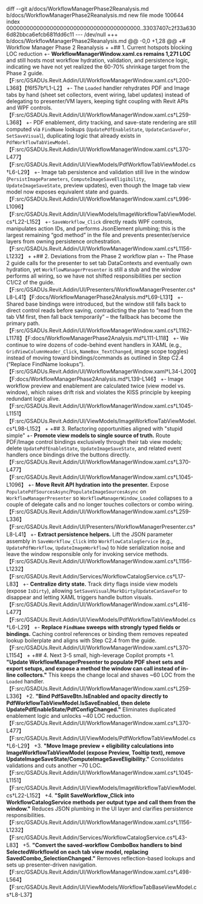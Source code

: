 diff --git a/docs/WorkflowManagerPhase2Reanalysis.md b/docs/WorkflowManagerPhase2Reanalysis.md
new file mode 100644
index 0000000000000000000000000000000000000000..33037407c2f33a6306d82bbca6efcb681fdd6c11
--- /dev/null
+++ b/docs/WorkflowManagerPhase2Reanalysis.md
@@ -0,0 +1,28 @@
+# Workflow Manager Phase 2 Reanalysis
+
+## 1. Current hotspots blocking LOC reduction
+- **WorkflowManagerWindow.xaml.cs remains 1,271 LOC** and still hosts most workflow hydration, validation, and persistence logic, indicating we have not yet realized the 60-70% shrinkage target from the Phase 2 guide.【F:src/GSADUs.Revit.Addin/UI/WorkflowManagerWindow.xaml.cs†L200-L368】【f6f57b†L1-L2】
+- The `Loaded` handler rehydrates PDF and Image tabs by hand (sheet set collectors, event wiring, label updates) instead of delegating to presenter/VM layers, keeping tight coupling with Revit APIs and WPF controls.【F:src/GSADUs.Revit.Addin/UI/WorkflowManagerWindow.xaml.cs†L259-L368】
+- PDF enablement, dirty tracking, and save-state rendering are still computed via `FindName` lookups (`UpdatePdfEnableState`, `UpdateCanSaveFor`, `SetSaveVisual`), duplicating logic that already exists in `PdfWorkflowTabViewModel`.【F:src/GSADUs.Revit.Addin/UI/WorkflowManagerWindow.xaml.cs†L370-L477】【F:src/GSADUs.Revit.Addin/UI/ViewModels/PdfWorkflowTabViewModel.cs†L6-L29】
+- Image tab persistence and validation still live in the window (`PersistImageParameters`, `ComputeImageSaveEligibility`, `UpdateImageSaveState`, preview updates), even though the Image tab view model now exposes equivalent state and guards.【F:src/GSADUs.Revit.Addin/UI/WorkflowManagerWindow.xaml.cs†L996-L1096】【F:src/GSADUs.Revit.Addin/UI/ViewModels/ImageWorkflowTabViewModel.cs†L22-L152】
+- `SaveWorkflow_Click` directly reads WPF controls, manipulates action IDs, and performs JsonElement plumbing; this is the largest remaining “god method” in the file and prevents presenter/service layers from owning persistence orchestration.【F:src/GSADUs.Revit.Addin/UI/WorkflowManagerWindow.xaml.cs†L1156-L1232】
+
+## 2. Deviations from the Phase 2 workflow plan
+- The Phase 2 guide calls for the presenter to set tab DataContexts and eventually own hydration, yet `WorkflowManagerPresenter` is still a stub and the window performs all wiring, so we have not shifted responsibilities per section C1/C2 of the guide.【F:src/GSADUs.Revit.Addin/UI/Presenters/WorkflowManagerPresenter.cs†L8-L41】【F:docs/WorkflowManagerPhase2Analysis.md†L69-L131】
+- Shared base bindings were introduced, but the window still falls back to direct control reads before saving, contradicting the plan to “read from the tab VM first, then fall back temporarily” – the fallback has become the primary path.【F:src/GSADUs.Revit.Addin/UI/WorkflowManagerWindow.xaml.cs†L1162-L1178】【F:docs/WorkflowManagerPhase2Analysis.md†L111-L118】
+- We continue to wire dozens of code-behind event handlers in XAML (e.g., `GridViewColumnHeader_Click`, `NameBox_TextChanged`, image scope toggles) instead of moving toward bindings/commands as outlined in Step C2.4 (“Replace FindName lookups”).【F:src/GSADUs.Revit.Addin/UI/WorkflowManagerWindow.xaml†L34-L200】【F:docs/WorkflowManagerPhase2Analysis.md†L139-L146】
+- Image workflow preview and enablement are calculated twice (view model vs. window), which raises drift risk and violates the KISS principle by keeping redundant logic alive.【F:src/GSADUs.Revit.Addin/UI/WorkflowManagerWindow.xaml.cs†L1045-L1151】【F:src/GSADUs.Revit.Addin/UI/ViewModels/ImageWorkflowTabViewModel.cs†L98-L152】
+
+## 3. Refactoring opportunities aligned with "stupid simple"
+- **Promote view models to single source of truth.** Route PDF/Image control bindings exclusively through their tab view models; delete `UpdatePdfEnableState`, `UpdateImageSaveState`, and related event handlers once bindings drive the buttons directly.【F:src/GSADUs.Revit.Addin/UI/WorkflowManagerWindow.xaml.cs†L370-L477】【F:src/GSADUs.Revit.Addin/UI/WorkflowManagerWindow.xaml.cs†L1045-L1096】
+- **Move Revit API hydration into the presenter.** Expose `PopulatePdfSourcesAsync`/`PopulateImageSourcesAsync` on `WorkflowManagerPresenter` so `WorkflowManagerWindow_Loaded` collapses to a couple of delegate calls and no longer touches collectors or combo wiring.【F:src/GSADUs.Revit.Addin/UI/WorkflowManagerWindow.xaml.cs†L259-L336】【F:src/GSADUs.Revit.Addin/UI/Presenters/WorkflowManagerPresenter.cs†L8-L41】
+- **Extract persistence helpers.** Lift the JSON parameter assembly in `SaveWorkflow_Click` into `WorkflowCatalogService` (e.g., `UpdatePdfWorkflow`, `UpdateImageWorkflow`) to hide serialization noise and leave the window responsible only for invoking service methods.【F:src/GSADUs.Revit.Addin/UI/WorkflowManagerWindow.xaml.cs†L1156-L1232】【F:src/GSADUs.Revit.Addin/Services/WorkflowCatalogService.cs†L17-L83】
+- **Centralize dirty state.** Track dirty flags inside view models (expose `IsDirty`), allowing `SetSaveVisual`/`MarkDirty`/`UpdateCanSaveFor` to disappear and letting XAML triggers handle button visuals.【F:src/GSADUs.Revit.Addin/UI/WorkflowManagerWindow.xaml.cs†L416-L477】【F:src/GSADUs.Revit.Addin/UI/ViewModels/PdfWorkflowTabViewModel.cs†L6-L29】
+- **Replace `FindName` sweeps with strongly typed fields or bindings.** Caching control references or binding them removes repeated lookup boilerplate and aligns with Step C2.4 from the guide.【F:src/GSADUs.Revit.Addin/UI/WorkflowManagerWindow.xaml.cs†L370-L1154】
+
+## 4. Next 3-5 small, high-leverage Copilot prompts
+1. **"Update WorkflowManagerPresenter to populate PDF sheet sets and export setups, and expose a method the window can call instead of in-line collectors."** This keeps the change local and shaves ~60 LOC from the `Loaded` handler.【F:src/GSADUs.Revit.Addin/UI/WorkflowManagerWindow.xaml.cs†L259-L336】
+2. **"Bind PdfSaveBtn.IsEnabled and opacity directly to PdfWorkflowTabViewModel.IsSaveEnabled, then delete UpdatePdfEnableState/PdfConfigChanged."** Eliminates duplicated enablement logic and unlocks ~40 LOC reduction.【F:src/GSADUs.Revit.Addin/UI/WorkflowManagerWindow.xaml.cs†L370-L477】【F:src/GSADUs.Revit.Addin/UI/ViewModels/PdfWorkflowTabViewModel.cs†L6-L29】
+3. **"Move Image preview + eligibility calculations into ImageWorkflowTabViewModel (expose Preview, Tooltip text), remove UpdateImageSaveState/ComputeImageSaveEligibility."** Consolidates validations and cuts another ~70 LOC.【F:src/GSADUs.Revit.Addin/UI/WorkflowManagerWindow.xaml.cs†L1045-L1151】【F:src/GSADUs.Revit.Addin/UI/ViewModels/ImageWorkflowTabViewModel.cs†L22-L152】
+4. **"Split SaveWorkflow_Click into WorkflowCatalogService methods per output type and call them from the window."** Reduces JSON plumbing in the UI layer and clarifies persistence responsibilities.【F:src/GSADUs.Revit.Addin/UI/WorkflowManagerWindow.xaml.cs†L1156-L1232】【F:src/GSADUs.Revit.Addin/Services/WorkflowCatalogService.cs†L43-L83】
+5. **"Convert the saved-workflow ComboBox handlers to bind SelectedWorkflowId on each tab view model, replacing SavedCombo_SelectionChanged."** Removes reflection-based lookups and sets up presenter-driven navigation.【F:src/GSADUs.Revit.Addin/UI/WorkflowManagerWindow.xaml.cs†L498-L564】【F:src/GSADUs.Revit.Addin/UI/ViewModels/WorkflowTabBaseViewModel.cs†L8-L37】